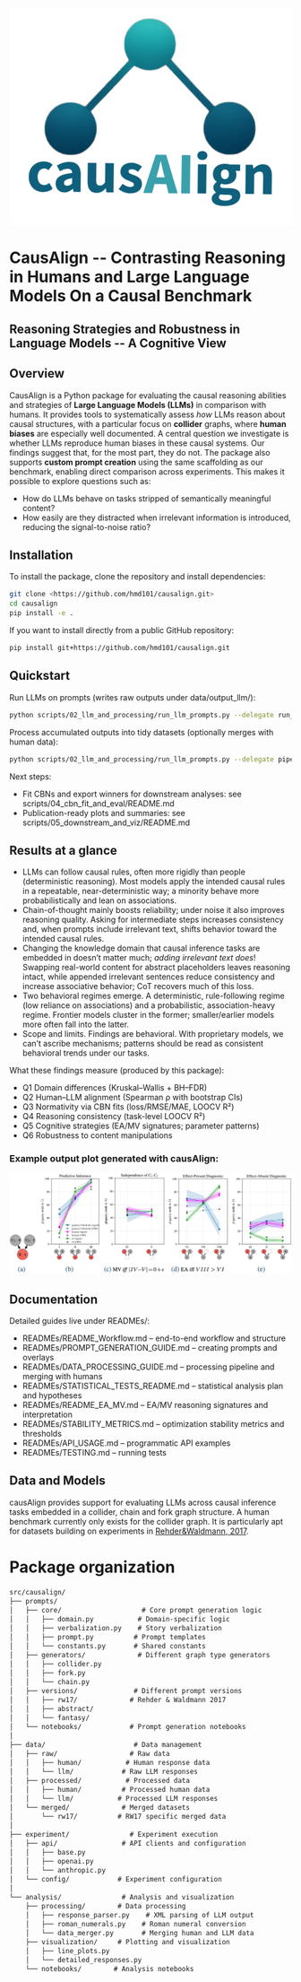 ![MyPackage Logo](assets/logo.png)


# CausAlign -- Contrasting Reasoning in Humans and Large Language Models On a Causal Benchmark
## Reasoning Strategies and Robustness in Language Models -- A Cognitive View

## **Overview**

CausAlign is a Python package for evaluating the causal reasoning abilities and strategies of **Large Language Models (LLMs)** in comparison with humans. It provides tools to systematically assess _how_ LLMs reason about causal structures, with a particular focus on **collider** graphs, where **human biases** are especially well documented.
A central question we investigate is whether LLMs reproduce human biases in these causal systems. Our findings suggest that, for the most part, they do not.
The package also supports **custom prompt creation** using the same scaffolding as our benchmark, enabling direct comparison across experiments. This makes it possible to explore questions such as:
- How do LLMs behave on tasks stripped of semantically meaningful content?
- How easily are they distracted when irrelevant information is introduced, reducing the signal-to-noise ratio?

## **Installation**

To install the package, clone the repository and install dependencies:

```bash
git clone <https://github.com/hmd101/causalign.git>
cd causalign
pip install -e .

```

If you want to install directly from a public GitHub repository:

```bash
pip install git+https://github.com/hmd101/causalign.git
```

## Quickstart

Run LLMs on prompts (writes raw outputs under data/output_llm/):

```bash
python scripts/02_llm_and_processing/run_llm_prompts.py --delegate run_experiment -- --version 10 --experiment pilot_study --model gpt-4o
```

Process accumulated outputs into tidy datasets (optionally merges with human data):

```bash
python scripts/02_llm_and_processing/run_llm_prompts.py --delegate pipeline -- --experiment pilot_study --version 10
```

Next steps:
- Fit CBNs and export winners for downstream analyses: see scripts/04_cbn_fit_and_eval/README.md
- Publication-ready plots and summaries: see scripts/05_downstream_and_viz/README.md


## Results at a glance

- LLMs can follow causal rules, often more rigidly than people (deterministic reasoning). Most models apply the intended causal rules in a repeatable, near-deterministic way; a minority behave more probabilistically and lean on associations.
- Chain-of-thought mainly boosts reliability; under noise it also improves reasoning quality. Asking for intermediate steps increases consistency and, when prompts include irrelevant text, shifts behavior toward the intended causal rules.
- Changing the knowledge domain that causal inference tasks are embedded in doesn’t matter much; _adding irrelevant text does_! Swapping real-world content for abstract placeholders leaves reasoning intact, while appended irrelevant sentences reduce consistency and increase associative behavior; CoT recovers much of this loss.
- Two behavioral regimes emerge. A deterministic, rule-following regime (low reliance on associations) and a probabilistic, association-heavy regime. Frontier models cluster in the former; smaller/earlier models more often fall into the latter.
- Scope and limits. Findings are behavioral. With proprietary models, we can’t ascribe mechanisms; patterns should be read as consistent behavioral trends under our tasks.

What these findings measure (produced by this package):
- Q1 Domain differences (Kruskal–Wallis + BH–FDR)
- Q2 Human–LLM alignment (Spearman ρ with bootstrap CIs)
- Q3 Normativity via CBN fits (loss/RMSE/MAE, LOOCV R²)
- Q4 Reasoning consistency (task-level LOOCV R²)
- Q5 Cognitive strategies (EA/MV signatures; parameter patterns)
- Q6 Robustness to content manipulations

### Example output plot generated with causAIign:
![Example Output Plot](assets/figures/tasks.png)

## Documentation

Detailed guides live under READMEs/:
- READMEs/README_Workflow.md – end-to-end workflow and structure
- READMEs/PROMPT_GENERATION_GUIDE.md – creating prompts and overlays
- READMEs/DATA_PROCESSING_GUIDE.md – processing pipeline and merging with humans
- READMEs/STATISTICAL_TESTS_README.md – statistical analysis plan and hypotheses
- READMEs/README_EA_MV.md – EA/MV reasoning signatures and interpretation
- READMEs/STABILITY_METRICS.md – optimization stability metrics and thresholds
- READMEs/API_USAGE.md – programmatic API examples
- READMEs/TESTING.md – running tests



## **Data and Models**
causAlign provides support for evaluating LLMs across  causal inference tasks embedded in a collider, chain and fork graph structure. A human benchmark currently only exists for the collider graph. It is particularly apt for datasets building on experiments in  [Rehder&Waldmann, 2017](https://link.springer.com/article/10.3758/s13421-016-0662-3).




# Package organization

```
src/causalign/
├── prompts/                      
│   ├── core/                    # Core prompt generation logic
│   │   ├── domain.py           # Domain-specific logic
│   │   ├── verbalization.py    # Story verbalization
│   │   ├── prompt.py          # Prompt templates
│   │   └── constants.py       # Shared constants
│   ├── generators/             # Different graph type generators
│   │   ├── collider.py
│   │   ├── fork.py
│   │   └── chain.py
│   ├── versions/              # Different prompt versions
│   │   ├── rw17/             # Rehder & Waldmann 2017
│   │   ├── abstract/
│   │   └── fantasy/
│   └── notebooks/            # Prompt generation notebooks
│
├── data/                      # Data management
│   ├── raw/                  # Raw data
│   │   ├── human/           # Human response data
│   │   └── llm/            # Raw LLM responses
│   ├── processed/           # Processed data
│   │   ├── human/          # Processed human data
│   │   └── llm/           # Processed LLM responses
│   └── merged/             # Merged datasets
│       └── rw17/          # RW17 specific merged data
│
├── experiment/               # Experiment execution
│   ├── api/                # API clients and configuration
│   │   ├── base.py
│   │   ├── openai.py
│   │   └── anthropic.py
│   └── config/            # Experiment configuration
│
└── analysis/               # Analysis and visualization
    ├── processing/        # Data processing
    │   ├── response_parser.py    # XML parsing of LLM output
    │   ├── roman_numerals.py    # Roman numeral conversion
    │   └── data_merger.py       # Merging human and LLM data
    ├── visualization/     # Plotting and visualization
    │   ├── line_plots.py
    │   └── detailed_responses.py
    └── notebooks/        # Analysis notebooks
```

